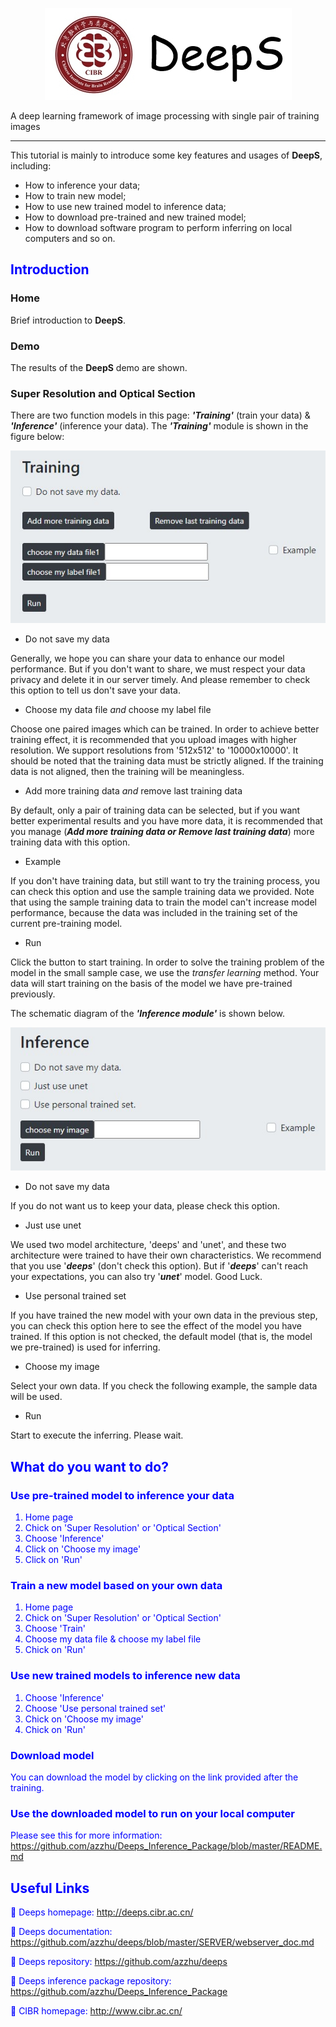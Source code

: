 
<div align='center'>

![logo](../imgs/logo2.jpg)
</div>


A deep learning framework of image processing with single pair of training images

---

This tutorial is mainly to introduce some key features and usages of **DeepS**, including: 

- How to inference your data;
- How to train new model;
- How to use new trained model to inference data;
- How to download pre-trained and new trained model;
- How to download software program to perform inferring on local computers and so on.
 
## <font color=blue> Introduction  </font>

### Home

Brief introduction to **DeepS**.

### Demo

The results of the **DeepS** demo are shown.

### Super Resolution and Optical Section

There are two function models in this page: ***'Training'*** (train your data) & ***'Inference'*** (inference your data). The ***'Training'*** module is shown in the figure below: 

![train](imgs/train.jpg "train")

- Do not save my data

Generally, we hope you can share your data to enhance our model performance. But if you don't want to share, we must respect your data privacy and delete it in our server timely. And please remember to check this option to tell us don't save your data. 

- Choose my data file *and* choose my label file

Choose one paired images which can be trained. In order to achieve better training effect, it is recommended that you upload images with higher resolution. We support resolutions from '512x512' to '10000x10000'. It should be noted that the training data must be strictly aligned. If the training data is not aligned, then the training will be meaningless.

- Add more training data *and* remove last training data

By default, only a pair of training data can be selected, but if you want better experimental results and you have more data, it is recommended that you manage (***Add more training data or Remove last training data***) more training data with this option.

- Example

If you don't have training data, but still want to try the training process, you can check this option and use the sample training data we provided. Note that using the sample training data to train the model  can't increase model performance, because the data was included in the training set of the current pre-training model.

- Run

Click the button to start training. In order to solve the training problem of the model in the small sample case, we use the *transfer learning* method. Your data will start training on the basis of the model we have pre-trained previously.

The schematic diagram of the ***'Inference module'*** is shown below.

![inference](imgs/inference.jpg)

- Do not save my data

If you do not want us to keep your data, please check this option. 

- Just use unet

We used two model architecture, 'deeps' and 'unet', and these two architecture were trained to have their own characteristics. We recommend that you use '***deeps***' (don't check this option). But if '***deeps***' can't reach your expectations, you can also try '***unet***' model. Good Luck.

- Use personal trained set

If you have trained the new model with your own data in the previous step, you can check this option here to see the effect of the model you have trained. If this option is not checked, the default model (that is, the model we pre-trained) is used for inferring.

- Choose my image

Select your own data. If you check the following example, the sample data will be used. 

- Run

Start to execute the inferring. Please wait. 

## <font color=blue> What do you want to do?

### Use pre-trained model to inference your data 

1. Home page 
2. Chick on 'Super Resolution' or 'Optical Section' 
3. Choose 'Inference' 
4. Click on 'Choose my image'
5. Click on 'Run' 

### Train a new model based on your own data

1. Home page 
2. Chick on 'Super Resolution' or 'Optical Section' 
3. Choose 'Train' 
4. Choose my data file & choose my label file
5. Chick on 'Run' 

### Use new trained models to inference new data

1. Choose 'Inference' 
2. Choose 'Use personal trained set' 
3. Chick on 'Choose my image' 
4. Chick on 'Run' 

### Download model 

You can download the model by clicking on the link provided after the training. 

### Use the downloaded model to run on your local computer

Please see this for more information: https://github.com/azzhu/Deeps_Inference_Package/blob/master/README.md



## Useful Links

💜 Deeps homepage: http://deeps.cibr.ac.cn/

💜 Deeps documentation: https://github.com/azzhu/deeps/blob/master/SERVER/webserver_doc.md

💜 Deeps repository: https://github.com/azzhu/deeps

💜 Deeps inference package repository: https://github.com/azzhu/Deeps_Inference_Package

💜 CIBR homepage: http://www.cibr.ac.cn/